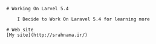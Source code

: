     # Working On Larvel 5.4 
    
        I Decide to Work On Laravel 5.4 for learning more
    
    # Web site
    [My site](http://srahnama.ir/)